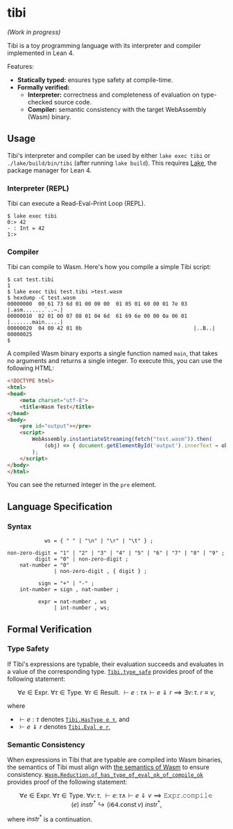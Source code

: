 # tibi

_(Work in progress)_

Tibi is a toy programming language with its interpreter and compiler implemented in Lean 4.

Features:
- **Statically typed:** ensures type safety at compile-time.  
- **Formally verified:**
    - **Interpreter:** correctness and completeness of evaluation on type-checked source code.
    - **Compiler:** semantic consistency with the target WebAssembly (Wasm) binary.

## Usage

Tibi's interpreter and compiler can be used by either `lake exec tibi` or `./lake/build/bin/tibi` (after running `lake build`).
This requires [Lake](https://lean-lang.org/lean4/doc/setup.html), the package manager for Lean 4.

### Interpreter (REPL)

Tibi can execute a Read-Eval-Print Loop (REPL).

```console
$ lake exec tibi
0:> 42
- : Int = 42
1:>
```

### Compiler

Tibi can compile to Wasm.
Here's how you compile a simple Tibi script:

```console
$ cat test.tibi
1
$ lake exec tibi test.tibi >test.wasm
$ hexdump -C test.wasm
00000000  00 61 73 6d 01 00 00 00  01 05 01 60 00 01 7e 03  |.asm.......`..~.|
00000010  02 01 00 07 08 01 04 6d  61 69 6e 00 00 0a 06 01  |.......main.....|
00000020  04 00 42 01 0b                                    |..B..|
00000025
$
```

A compiled Wasm binary exports a single function named `main`, that takes no arguments and returns a single integer.
To execute this, you can use the following HTML:

```html
<!DOCTYPE html>
<html>
<head>
    <meta charset="utf-8">
    <title>Wasm Test</title>
</head>
<body>
    <pre id="output"></pre>
    <script>
        WebAssembly.instantiateStreaming(fetch("test.wasm")).then(
            (obj) => { document.getElementById('output').innerText = obj.instance.exports.main() },
        );
    </script>
</body>
</html>
```

You can see the returned integer in the `pre` element.

## Language Specification

### Syntax

```ebnf
            ws = { " " | "\n" | "\r" | "\t" } ;

non-zero-digit = "1" | "2" | "3" | "4" | "5" | "6" | "7" | "8" | "9" ;
         digit = "0" | non-zero-digit ;
    nat-number = "0"
               | non-zero-digit , { digit } ;

          sign = "+" | "-" ;
    int-number = sign , nat-number ;

          expr = nat-number , ws
               | int-number , ws;
```

<!--
### Semantics

-->

## Formal Verification

### Type Safety

If Tibi's expressions are typable, their evaluation succeeds and evaluates in a value of the corresponding type.
[`Tibi.type_safe`](./Tibi/Props/Typing.lean) provides proof of the following statement:
```math
\forall e \in \mathrm{Expr}.~\forall \tau \in \mathrm{Type}.~\forall r \in \mathrm{Result}.~
\vdash e : \tau \land \vdash e \Downarrow r \implies \exists v \colon \tau .~ r \equiv v,
```
where
- $\vdash e : \tau$ denotes [`Tibi.HasType e τ`](./Tibi/Typing.lean), and
- $\vdash e \Downarrow r$ denotes [`Tibi.Eval e r`](./Tibi/Semantics.lean),

### Semantic Consistency

When expressions in Tibi that are typable are compiled into Wasm binaries,
the semantics of Tibi must align with [the semantics of Wasm](https://webassembly.github.io/spec/core/exec/index.html) to ensure consistency.
[`Wasm.Reduction.of_has_type_of_eval_ok_of_compile_ok`](./Tibi/Props/Compiler.lean) provides proof of the following statement:
```math
\forall e \in \mathrm{Expr}.~\forall \tau \in \mathrm{Type}.~\forall v \colon \tau.~
\vdash e \colon \tau \land \vdash e \Downarrow v
\implies \mathop{\mathtt{Expr.compile}}(e)~\mathit{instr}^* \hookrightarrow (\mathop{\mathsf{i64.const}} v)~\mathit{instr}^*
,
```
where $\mathit{instr}^*$ is a continuation.

